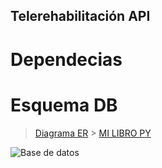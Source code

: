 ## Telerehabilitación API

# Dependecias

# Esquema DB

> [Diagrama ER](https://drive.google.com/file/d/11CthVkQSIoFV-ixqy66K8xz2x26dKVao/view?usp=sharing) > [MI LIBRO PY](https://aprendepython.es/core/introduction/)


![Base de datos](https://drive.google.com/thumbnail?id=1Tq7CXf9YO5P642e5dUsLYRvc-pBI9UEr "Optional title text")

